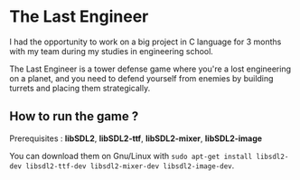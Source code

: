 # The Last Engineer

I had the opportunity to work on a big project in C language for 3 months with my team during my studies in engineering school.

The Last Engineer is a tower defense game where you're a lost engineering on a planet, and you need to defend yourself from enemies by building turrets and placing them strategically.

## How to run the game ?

Prerequisites : **libSDL2**, **libSDL2-ttf**, **libSDL2-mixer**, **libSDL2-image**

You can download them on Gnu/Linux with `sudo apt-get install libsdl2-dev libsdl2-ttf-dev libsdl2-mixer-dev libsdl2-image-dev`.
